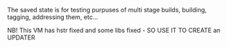 The saved state is for testing purpuses of multi stage builds, building, tagging, addressing them, etc...


NB! This VM has hstr fixed and some libs fixed - SO USE IT TO CREATE an UPDATER
